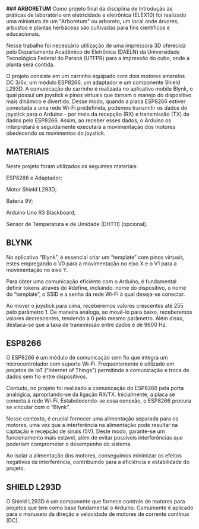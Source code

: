 **### ARBORETUM**
Como projeto final da disciplina de Introdução às práticas de laboratório em eletricidade e eletrônica (ELEX10) foi realizado uma miniatura de um "Arboretum" ou arboreto, um local onde árvores, arbustos e plantas herbáceas são cultivadas para fins	 científicos e educacionais. 

Nesse trabalho foi necessário utilização de uma impressora 3D oferecida pelo Departamento Acadêmico de Eletrônica (DAELN) da Universidade Tecnológica Federal do Paraná (UTFPR) para a impressão do cubo, onde a planta será contida. 

O projeto consiste em um carrinho equipado com dois motores amarelos DC 3/6v, um módulo ESP8266, um adaptador e um componente Shield L293D. A comunicação do carrinho é realizada no aplicativo mobile Blynk, o qual possuí um joystick e pinos virtuais que tornam o manejo do dispositivo mais dinâmico e divertido. Desse modo, quando a placa ESP8266 estiver conectada a uma rede Wi-Fi predefinida, podemos transmitir os dados do joystick para o Arduino - por meio da recepção (RX) e transmissão (TX) de dados pelo ESP8266. Assim, ao receber esses dados, o Arduino os interpretará e seguidamente executará a movimentação dos motores obedecendo os movimentos do joystick.  

 

## MATERIAIS 

Neste projeto foram utilizados os seguintes materiais: 

ESP8266 e Adaptador; 

Motor Shield L293D; 

Bateria 9V; 

Arduino Uno R3 Blackboard; 

Sensor de Temperatura e de Umidade (DHT11) (opcional). 

## BLYNK 

No aplicativo “Blynk”, é essencial criar um “template” com pinos virtuais, estes empregando o V0 para a movimentação no eixo X e o V1 para a movimentação no eixo Y. 

Para obter uma comunicação eficiente com o Arduino, é fundamental definir tokens através do #define, incluindo: nome do dispositivo, o nome do “template”, o SSID e a senha da rede Wi-Fi à qual deseja-se conectar. 

Ao mover o joystick para cima, receberemos valores crescentes até 255 pelo parâmetro 1. De maneira análoga, ao movê-lo para baixo, receberemos valores decrescentes, tendendo a 0 pelo mesmo parâmetro. Além disso, destaca-se que a taxa de transmissão entre dados é de 9600 Hz. 

 

## ESP8266 

O ESP8266 é um módulo de comunicação sem fio que integra um microcontrolador com suporte Wi-Fi. Frequentemente é utilizado em projetos de IoT (“Internet of Things”) permitindo a comunicação e troca de dados sem fio entre dispositivos. 

Contudo, no projeto foi realizado a comunicação do ESP8266 pela porta analógica, apropriando-se da ligação RX/TX. Inicialmente, a placa se conecta à rede Wi-Fi. Estabelecendo-se essa conexão, o ESP8266 procura se vincular com o “Blynk”. 

Nesse contexto, é crucial fornecer uma alimentação separada para os motores, uma vez que a interferência na alimentação pode resultar na captação e recepção de sinais (5V). Deste modo, garante-se um funcionamento mais estável, além de evitar possíveis interferências que poderiam comprometer o desempenho do sistema. 

Ao isolar a alimentação dos motores, conseguimos minimizar os efeitos negativos da interferência, contribuindo para a eficiência e estabilidade do projeto. 

 

## SHIELD L293D 

O Shield L293D é um componente que fornece controle de motores para projetos que tem como base fundamental o Arduino. Comumente é aplicado para o manuseio da direção e velocidade de motores de corrente contínua (DC).
